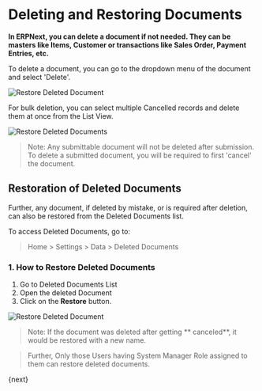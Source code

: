 <!-- add-breadcrumbs -->
# Deleting and Restoring Documents

**In ERPNext, you can delete a document if not needed. They can be masters like Items, Customer or transactions like Sales Order, Payment Entries, etc.**

To delete a document, you can go to the dropdown menu of the document and select 'Delete'.

![Restore Deleted Document](/docs/v13/assets/img/using-erpnext/using-restore-1.png)

For bulk deletion, you can select multiple Cancelled records and delete them at once from the List View.

![Restore Deleted Documents](/docs/v13/assets/img/using-erpnext/using-restore-3.gif)

> Note: Any submittable document will not be deleted after submission. To delete a submitted document, you will be required to first 'cancel' the document.

## Restoration of Deleted Documents

Further, any document, if deleted by mistake, or is required after deletion, can also be restored from the Deleted Documents list.

To access Deleted Documents, go to:

> Home > Settings > Data > Deleted Documents

### 1. How to Restore Deleted Documents

1. Go to Deleted Documents List
2. Open the deleted Document
3. Click on the **Restore** button.

![Restore Deleted Document](/docs/v13/assets/img/using-erpnext/using-restore-2.gif)

> Note: If the document was deleted after getting ** canceled**, it would be restored with a new name.

> Further, Only those Users having System Manager Role assigned to them can restore deleted documents.

{next}
